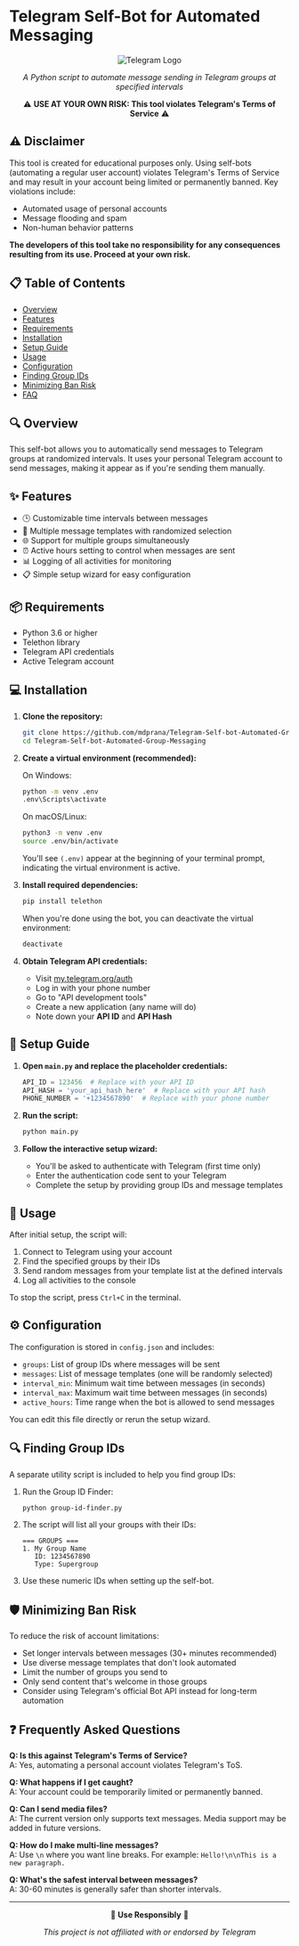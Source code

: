 # Telegram Self-Bot for Automated Messaging

<div align="center">

![Telegram Logo](https://telegram.org/img/t_logo.svg)

*A Python script to automate message sending in Telegram groups at specified intervals*

⚠️ **USE AT YOUR OWN RISK: This tool violates Telegram's Terms of Service** ⚠️

</div>

## ⚠️ Disclaimer

This tool is created for educational purposes only. Using self-bots (automating a regular user account) violates Telegram's Terms of Service and may result in your account being limited or permanently banned. Key violations include:

- Automated usage of personal accounts
- Message flooding and spam
- Non-human behavior patterns

**The developers of this tool take no responsibility for any consequences resulting from its use. Proceed at your own risk.**

## 📋 Table of Contents

- [Overview](#overview)
- [Features](#features)
- [Requirements](#requirements)
- [Installation](#installation)
- [Setup Guide](#setup-guide)
- [Usage](#usage)
- [Configuration](#configuration)
- [Finding Group IDs](#finding-group-ids)
- [Minimizing Ban Risk](#minimizing-ban-risk)
- [FAQ](#frequently-asked-questions)

## 🔍 Overview

This self-bot allows you to automatically send messages to Telegram groups at randomized intervals. It uses your personal Telegram account to send messages, making it appear as if you're sending them manually.

## ✨ Features

- 🕒 Customizable time intervals between messages
- 📝 Multiple message templates with randomized selection
- 🌐 Support for multiple groups simultaneously
- ⏰ Active hours setting to control when messages are sent
- 📊 Logging of all activities for monitoring
- 📋 Simple setup wizard for easy configuration

## 📦 Requirements

- Python 3.6 or higher
- Telethon library
- Telegram API credentials
- Active Telegram account

## 💻 Installation

1. **Clone the repository:**
   ```bash
   git clone https://github.com/mdprana/Telegram-Self-bot-Automated-Group-Messaging.git
   cd Telegram-Self-bot-Automated-Group-Messaging
   ```

2. **Create a virtual environment (recommended):**
   
   On Windows:
   ```bash
   python -m venv .env
   .env\Scripts\activate
   ```
   
   On macOS/Linux:
   ```bash
   python3 -m venv .env
   source .env/bin/activate
   ```
   
   You'll see `(.env)` appear at the beginning of your terminal prompt, indicating the virtual environment is active.

3. **Install required dependencies:**
   ```bash
   pip install telethon
   ```
   
   When you're done using the bot, you can deactivate the virtual environment:
   ```bash
   deactivate
   ```

3. **Obtain Telegram API credentials:**
   - Visit [my.telegram.org/auth](https://my.telegram.org/auth)
   - Log in with your phone number
   - Go to "API development tools"
   - Create a new application (any name will do)
   - Note down your **API ID** and **API Hash**

## 🔧 Setup Guide

1. **Open `main.py` and replace the placeholder credentials:**
   ```python
   API_ID = 123456  # Replace with your API ID
   API_HASH = 'your_api_hash_here'  # Replace with your API hash
   PHONE_NUMBER = '+1234567890'  # Replace with your phone number
   ```

2. **Run the script:**
   ```bash
   python main.py
   ```

3. **Follow the interactive setup wizard:**
   - You'll be asked to authenticate with Telegram (first time only)
   - Enter the authentication code sent to your Telegram
   - Complete the setup by providing group IDs and message templates

## 🚀 Usage

After initial setup, the script will:

1. Connect to Telegram using your account
2. Find the specified groups by their IDs
3. Send random messages from your template list at the defined intervals
4. Log all activities to the console

To stop the script, press `Ctrl+C` in the terminal.

## ⚙️ Configuration

The configuration is stored in `config.json` and includes:

- `groups`: List of group IDs where messages will be sent
- `messages`: List of message templates (one will be randomly selected)
- `interval_min`: Minimum wait time between messages (in seconds)
- `interval_max`: Maximum wait time between messages (in seconds)
- `active_hours`: Time range when the bot is allowed to send messages

You can edit this file directly or rerun the setup wizard.

## 🔍 Finding Group IDs

A separate utility script is included to help you find group IDs:

1. Run the Group ID Finder:
   ```bash
   python group-id-finder.py
   ```

2. The script will list all your groups with their IDs:
   ```
   === GROUPS ===
   1. My Group Name
      ID: 1234567890
      Type: Supergroup
   ```

3. Use these numeric IDs when setting up the self-bot.

## 🛡️ Minimizing Ban Risk

To reduce the risk of account limitations:

- Set longer intervals between messages (30+ minutes recommended)
- Use diverse message templates that don't look automated
- Limit the number of groups you send to
- Only send content that's welcome in those groups
- Consider using Telegram's official Bot API instead for long-term automation

## ❓ Frequently Asked Questions

**Q: Is this against Telegram's Terms of Service?**  
A: Yes, automating a personal account violates Telegram's ToS.

**Q: What happens if I get caught?**  
A: Your account could be temporarily limited or permanently banned.

**Q: Can I send media files?**  
A: The current version only supports text messages. Media support may be added in future versions.

**Q: How do I make multi-line messages?**  
A: Use `\n` where you want line breaks. For example: `Hello!\n\nThis is a new paragraph.`

**Q: What's the safest interval between messages?**  
A: 30-60 minutes is generally safer than shorter intervals.

---

<div align="center">

📱 **Use Responsibly** 📱

*This project is not affiliated with or endorsed by Telegram*

</div>

